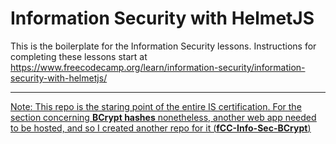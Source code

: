 # Information Security with HelmetJS

This is the boilerplate for the Information Security lessons. Instructions for completing these lessons start at https://www.freecodecamp.org/learn/information-security/information-security-with-helmetjs/

---

<ins>Note:<ins> This repo is the staring point of the entire IS certification. For the section concerning **BCrypt hashes** nonetheless, another web app needed to be hosted, and so I created another repo for it (**[fCC-Info-Sec-BCrypt](https://github.com/GBlanch/fCC-Info-Sec-BCrypt)**)  
